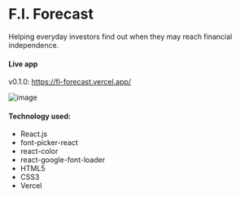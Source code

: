 # F.I. Forecast

Helping everyday investors find out when they may reach financial independence.

#### Live app
v0.1.0: https://fi-forecast.vercel.app/

![image](https://user-images.githubusercontent.com/6757924/111085329-f7383d00-84e4-11eb-8915-47f4f9645d29.png)

#### Technology used:
- React.js
- font-picker-react
- react-color
- react-google-font-loader
- HTML5
- CSS3
- Vercel